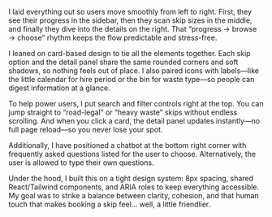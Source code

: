 I laid everything out so users move smoothly from left to right. First, they see their progress in the sidebar, then they scan skip sizes in the middle, and finally they dive into the details on the right. That “progress → browse → choose” rhythm keeps the flow predictable and stress-free.

I leaned on card-based design to tie all the elements together. Each skip option and the detail panel share the same rounded corners and soft shadows, so nothing feels out of place. I also paired icons with labels—like the little calendar for hire period or the bin for waste type—so people can digest information at a glance.

To help power users, I put search and filter controls right at the top. You can jump straight to “road-legal” or “heavy waste” skips without endless scrolling. And when you click a card, the detail panel updates instantly—no full page reload—so you never lose your spot.

Additionally, I have positioned a chatbot at the bottom right corner with frequently asked questions listed for the user to choose. Alternatively, the user is allowed to type their own questions. 

Under the hood, I built this on a tight design system: 8px spacing, shared React/Tailwind components, and ARIA roles to keep everything accessible. My goal was to strike a balance between clarity, cohesion, and that human touch that makes booking a skip feel… well, a little friendlier.
